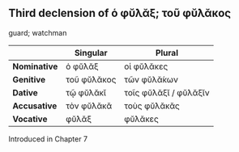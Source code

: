 ## Third declension of ὁ φῠ́λᾰξ; τοῦ φῠ́λᾰκος

guard; watchman

|                | Singular    | Plural                |
|----------------|-------------|-----------------------|
| **Nominative** | ὁ φῠ́λᾰξ     | οἱ φῠ́λᾰκες            |
| **Genitive**   | τοῦ φῠ́λᾰκος | τῶν φῠλᾰ́κων           |
| **Dative**     | τῷ φῠ́λᾰκῐ   | τοῖς φῠ́λᾰξῐ / φῠ́λᾰξῐν |
| **Accusative** | τὸν φῠ́λᾰκᾰ  | τοὺς φῠ́λᾰκᾰς          |
| **Vocative**   | φῠ́λᾰξ       | φῠ́λᾰκες               |


Introduced in Chapter 7
